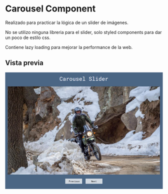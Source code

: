 # Carousel Component

Realizado para practicar la lógica de un slider de imágenes.

No se utilizo ninguna libreria para el slider, solo styled components para dar un poco de estilo css.

Contiene lazy loading para mejorar la performance de la web.

## Vista previa

![](./preview.jpg)
